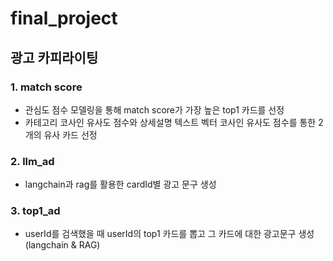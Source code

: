 # final_project

## 광고 카피라이팅

### 1. match score
- 관심도 점수 모델링을 통해 match score가 가장 높은 top1 카드를 선정
- 카테고리 코사인 유사도 점수와 상세설명 텍스트 벡터 코사인 유사도 점수를 통한 2개의 유사 카드 선정

### 2. llm_ad
- langchain과 rag를 활용한 cardId별 광고 문구 생성

### 3. top1_ad
- userId를 검색했을 때 userId의 top1 카드를 뽑고 그 카드에 대한 광고문구 생성(langchain & RAG)
